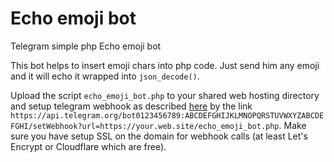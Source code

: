 # Echo emoji bot
Telegram simple php Echo emoji bot

This bot helps to insert emoji chars into php code. Just send him any emoji and it will echo it wrapped into `json_decode()`.

Upload the script `echo_emoji_bot.php` to your shared web hosting directory and setup telegram webhook as described [here](https://core.telegram.org/bots/api#setwebhook) by the link `https://api.telegram.org/bot0123456789:ABCDEFGHIJKLMNOPQRSTUVWXYZABCDEFGHI/setWebhook?url=https://your.web.site/echo_emoji_bot.php`. Make sure you have setup SSL on the domain for webhook calls  (at least Let's Encrypt or Cloudflare which are free).
